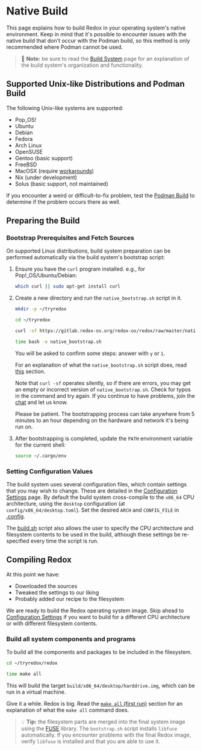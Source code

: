 # Native Build

This page explains how to build Redox in your operating system's native environment. Keep in mind that it's possible to encounter issues with the native build that don't occur with the Podman build, so this method is only recommended where Podman cannot be used.

> 📝 **Note:** be sure to read the [Build System](./build-system-reference.md) page for an explanation of the build system's organization and functionality.

## Supported Unix-like Distributions and Podman Build

The following Unix-like systems are supported:

- Pop_OS!
- Ubuntu
- Debian
- Fedora
- Arch Linux
- OpenSUSE
- Gentoo (basic support)
- FreeBSD
- MacOSX (require [workarounds](./advanced-build.md#macos-users))
- Nix (under development)
- Solus (basic support, not maintained)

If you encounter a weird or difficult-to-fix problem, test the [Podman Build](./podman-build.md) to determine if the problem occurs there as well.

## Preparing the Build

### Bootstrap Prerequisites and Fetch Sources

On supported Linux distributions, build system preparation can be performed automatically via the build system's bootstrap script:

 1. Ensure you have the `curl` program installed. e.g., for Pop!_OS/Ubuntu/Debian:

    ```sh
    which curl || sudo apt-get install curl
    ```

 2. Create a new directory and run the `native_bootstrap.sh` script in it.

    ```sh
    mkdir -p ~/tryredox
    ```

    ```sh
    cd ~/tryredox
    ```

    ```sh
    curl -sf https://gitlab.redox-os.org/redox-os/redox/raw/master/native_bootstrap.sh -o native_bootstrap.sh
    ```

    ```sh
    time bash -e native_bootstrap.sh
    ```

    You will be asked to confirm some steps: answer with `y` or `1`.

    For an explanation of what the `native_bootstrap.sh` script does, read [this](./build-phases.md#native_bootstrapsh) section.

    Note that `curl -sf` operates silently, so if there are errors, you may get an empty or incorrect version of `native_bootstrap.sh`. Check for typos in the command and try again. If you continue to have problems, join the [chat](./chat.md) and let us know.

    Please be patient. The bootstrapping process can take anywhere from 5 minutes to an hour depending on the hardware and network it's being run on.

 3. After bootstrapping is completed, update the `PATH` environment variable for the current shell:

    ```sh
    source ~/.cargo/env
    ```

### Setting Configuration Values

The build system uses several configuration files, which contain settings that you may wish to change. These are detailed in the [Configuration Settings](./configuration-settings.md) page. By default the build system cross-compile to the `x86_64` CPU architecture, using the `desktop` configuration (at `config/x86_64/desktop.toml`). Set the desired `ARCH` and `CONFIG_FILE` in [.config](./configuration-settings.md#config).

The [build.sh](#buildsh) script also allows the user to specify the CPU architecture and filesystem contents to be used in the build, although these settings be re-specified every time the script is run.

## Compiling Redox

At this point we have:

- Downloaded the sources
- Tweaked the settings to our liking
- Probably added our recipe to the filesystem

We are ready to build the Redox operating system image. Skip ahead to [Configuration Settings](./configuration-settings.md) if you want to build for a different CPU architecture or with different filesystem contents.

### Build all system components and programs

To build all the components and packages to be included in the filesystem.

```sh
cd ~/tryredox/redox
```

```sh
time make all
```

This will build the target `build/x86_64/desktop/harddrive.img`, which can be run in a virtual machine.

Give it a while. Redox is big. Read the [`make all` (first run)](./build-phases.md#make-all-first-run) section for an explanation of what the `make all` command does.

> 💡 **Tip:** the filesystem parts are merged into the final system image using the [FUSE](https://github.com/libfuse/libfuse) library. The `bootstrap.sh` script installs `libfuse` automatically. If you encounter problems with the final Redox image, verify `libfuse` is installed and that you are able to use it.
